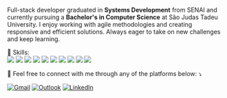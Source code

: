 
<p align="left"> 
  Full-stack developer graduated in <strong>Systems Development</strong> from SENAI and currently pursuing a <strong>Bachelor's in Computer Science</strong> at São Judas Tadeu University. I enjoy working with agile methodologies and creating responsive and efficient solutions. Always eager to take on new challenges and keep learning.
</p>

<p align="left">
  💼 Skills:
  <br>
  <img src="https://img.shields.io/badge/JavaScript-F7DF1E?style=flat-square&logo=javascript&logoColor=black" />
  <img src="https://img.shields.io/badge/TypeScript-007ACC?style=flat-square&logo=typescript&logoColor=white" />
  <img src="https://img.shields.io/badge/Node.js-43853D?style=flat-square&logo=node.js&logoColor=white" />
  <img src="https://img.shields.io/badge/Express.js-404D59?style=flat-square" />
  <img src="https://img.shields.io/badge/CSS3-1572B6?style=flat-square&logo=css3&logoColor=white" />
  <img src="https://img.shields.io/badge/HTML5-E34F26?style=flat-square&logo=html5&logoColor=white" />
  <img src="https://img.shields.io/badge/Sass-CC6699?style=flat-square&logo=sass&logoColor=white" />
  <img src="https://img.shields.io/badge/React-20232A?style=flat-square&logo=react&logoColor=61DAFB" />
  <img src="https://img.shields.io/badge/jQuery-0769AD?style=flat-square&logo=jquery&logoColor=white" />
  <img src="https://img.shields.io/badge/MySQL-00000F?style=flat-square&logo=mysql&logoColor=white" />
</p>

<p align="left">
  💌  Feel free to connect with me through any of the platforms below: ⤵️
</p>

<p align="left">
  <a href="#" title="Gmail">
  <img src="https://img.shields.io/badge/-Gmail-FF0000?style=flat-square&labelColor=FF0000&logo=gmail&logoColor=white&link=mailto:leilarosapereira19@gmail" alt="Gmail"/></a>
  <a href="#" title="Outlook">
  <img src="https://img.shields.io/badge/Microsoft_Outlook-0078D4?style=flat-square&logo=microsoft-outlook&logoColor=white&link=mailto:leila_rosa3@outlook.com" alt="Outlook"/></a>
  <a href="#" title="LinkedIn">
  <img src="https://img.shields.io/badge/-Linkedin-0e76a8?style=flat-square&logo=Linkedin&logoColor=white&link=https://www.linkedin.com/in/rosaaleila/" alt="LinkedIn"/></a>
</p>
